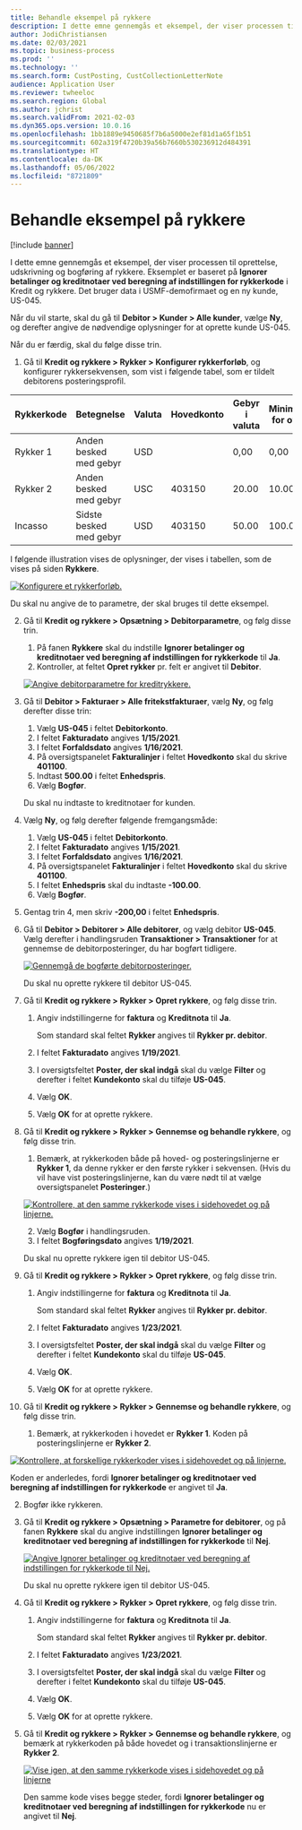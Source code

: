 ```yaml
---
title: Behandle eksempel på rykkere
description: I dette emne gennemgås et eksempel, der viser processen til oprettelse, udskrivning og bogføring af rykkere.
author: JodiChristiansen
ms.date: 02/03/2021
ms.topic: business-process
ms.prod: ''
ms.technology: ''
ms.search.form: CustPosting, CustCollectionLetterNote
audience: Application User
ms.reviewer: twheeloc
ms.search.region: Global
ms.author: jchrist
ms.search.validFrom: 2021-02-03
ms.dyn365.ops.version: 10.0.16
ms.openlocfilehash: 1bb1889e9450685f7b6a5000e2ef81d1a65f1b51
ms.sourcegitcommit: 602a319f4720b39a56b7660b530236912d484391
ms.translationtype: HT
ms.contentlocale: da-DK
ms.lasthandoff: 05/06/2022
ms.locfileid: "8721809"
---
```

# <a name="process-collection-letters-example"></a>Behandle eksempel på rykkere

[!include [banner](../../includes/banner.md)]

I dette emne gennemgås et eksempel, der viser processen til oprettelse, udskrivning og bogføring af rykkere. Eksemplet er baseret på **Ignorer betalinger og kreditnotaer ved beregning af indstillingen for rykkerkode** i Kredit og rykkere. Det bruger data i USMF-demofirmaet og en ny kunde, US-045.

Når du vil starte, skal du gå til **Debitor \> Kunder \> Alle kunder**, vælge **Ny**, og derefter angive de nødvendige oplysninger for at oprette kunde US-045.

Når du er færdig, skal du følge disse trin.

1. Gå til **Kredit og rykkere \> Rykker \> Konfigurer rykkerforløb**, og konfigurer rykkersekvensen, som vist i følgende tabel, som er tildelt debitorens posteringsprofil.

|     Rykkerkode      |     Betegnelse                           |     Valuta      |     Hovedkonto        |     Gebyr i valuta     |     Minimum for over        |     Antal dage      |
|---------------------------------  |---------------------------------------    |-----------------  |-----------------------    |-------------------------- |-----------------------    |---------------------  |
|     Rykker 1         |     Anden besked med gebyr        |     USD           |                           |     0,00                  |     0,00                  |     2                 |
|     Rykker 2         |     Anden besked med gebyr        |     USC           |     403150                |     20.00                 |     10.00                 |     3                 |
|     Incasso                    |     Sidste besked med gebyr         |     USD           |     403150                |     50.00                 |     100.00                |     15                |

I følgende illustration vises de oplysninger, der vises i tabellen, som de vises på siden **Rykkere**. 

[![Konfigurere et rykkerforløb.](./media/Ignore-payments-creditmemos-1.PNG)](./media/Ignore-payments-creditmemos-1.PNG)

 Du skal nu angive de to parametre, der skal bruges til dette eksempel.

2. Gå til **Kredit og rykkere \> Opsætning \> Debitorparametre**, og følg disse trin.

    1. På fanen **Rykkere** skal du indstille **Ignorer betalinger og kreditnotaer ved beregning af indstillingen for rykkerkode** til **Ja**.
    2. Kontroller, at feltet **Opret rykker** pr. felt er angivet til **Debitor**.

    [![Angive debitorparametre for kreditrykkere.](./media/Ignore-payments-creditmemos-2.PNG)](./media/Ignore-payments-creditmemos-2.PNG)

3. Gå til **Debitor \> Fakturaer \> Alle fritekstfakturaer**, vælg **Ny**, og følg derefter disse trin:

    1. Vælg **US-045** i feltet **Debitorkonto**.
    2. I feltet **Fakturadato** angives **1/15/2021**.
    3. I feltet **Forfaldsdato** angives **1/16/2021**.
    4. På oversigtspanelet **Fakturalinjer** i feltet **Hovedkonto** skal du skrive **401100**.
    5. Indtast **500.00** i feltet **Enhedspris**.
    6. Vælg **Bogfør**.

    Du skal nu indtaste to kreditnotaer for kunden.

4. Vælg **Ny**, og følg derefter følgende fremgangsmåde:

    1. Vælg **US-045** i feltet **Debitorkonto**.
    2. I feltet **Fakturadato** angives **1/15/2021**.
    3. I feltet **Forfaldsdato** angives **1/16/2021**.
    4. På oversigtspanelet **Fakturalinjer** i feltet **Hovedkonto** skal du skrive **401100**.
    5. I feltet **Enhedspris** skal du indtaste **-100.00**.
    6. Vælg **Bogfør**.

5. Gentag trin 4, men skriv **-200,00** i feltet **Enhedspris**.
6. Gå til **Debitor \> Debitorer \> Alle debitorer**, og vælg debitor **US-045**. Vælg derefter i handlingsruden **Transaktioner \> Transaktioner** for at gennemse de debitorposteringer, du har bogført tidligere.

    [![Gennemgå de bogførte debitorposteringer.](./media/Ignore-payments-creditmemos-3.PNG)](./media/Ignore-payments-creditmemos-3.PNG)

    Du skal nu oprette rykkere til debitor US-045.

7. Gå til **Kredit og rykkere \> Rykker \> Opret rykkere**, og følg disse trin.

    1. Angiv indstillingerne for **faktura** og **Kreditnota** til **Ja**.

        Som standard skal feltet **Rykker** angives til **Rykker pr. debitor**.

    2. I feltet **Fakturadato** angives **1/19/2021**.
    3. I oversigtsfeltet **Poster, der skal indgå** skal du vælge **Filter** og derefter i feltet **Kundekonto** skal du tilføje **US-045**.
    4. Vælg **OK**.
    5. Vælg **OK** for at oprette rykkere.

8. Gå til **Kredit og rykkere \> Rykker \> Gennemse og behandle rykkere**, og følg disse trin.

    1. Bemærk, at rykkerkoden både på hoved- og posteringslinjerne er **Rykker 1**, da denne rykker er den første rykker i sekvensen. (Hvis du vil have vist posteringslinjerne, kan du være nødt til at vælge oversigtspanelet **Posteringer**.)

   [![Kontrollere, at den samme rykkerkode vises i sidehovedet og på linjerne.](./media/Ignore-payments-creditmemos-4.PNG)](./media/Ignore-payments-creditmemos-4.PNG)

    2. Vælg **Bogfør** i handlingsruden.
    3. I feltet **Bogføringsdato** angives **1/19/2021**.

    Du skal nu oprette rykkere igen til debitor US-045.

9. Gå til **Kredit og rykkere \> Rykker \> Opret rykkere**, og følg disse trin.

    1. Angiv indstillingerne for **faktura** og **Kreditnota** til **Ja**.

        Som standard skal feltet **Rykker** angives til **Rykker pr. debitor**.

    2. I feltet **Fakturadato** angives **1/23/2021**.
    3. I oversigtsfeltet **Poster, der skal indgå** skal du vælge **Filter** og derefter i feltet **Kundekonto** skal du tilføje **US-045**.
    4. Vælg **OK**.
    5. Vælg **OK** for at oprette rykkere.

10. Gå til **Kredit og rykkere \> Rykker \> Gennemse og behandle rykkere**, og følg disse trin.

    1. Bemærk, at rykkerkoden i hovedet er **Rykker 1**. Koden på posteringslinjerne er **Rykker 2**.

   [![Kontrollere, at forskellige rykkerkoder vises i sidehovedet og på linjerne.](./media/Ignore-payments-creditmemos-5.PNG)](./media/Ignore-payments-creditmemos-5.PNG)

  Koden er anderledes, fordi **Ignorer betalinger og kreditnotaer ved beregning af indstillingen for rykkerkode** er angivet til **Ja**.

  2. Bogfør ikke rykkeren.

11. Gå til **Kredit og rykkere \> Opsætning \> Parametre for debitorer**, og på fanen **Rykkere** skal du angive indstillingen **Ignorer betalinger og kreditnotaer ved beregning af indstillingen for rykkerkode** til **Nej**.

    [![Angive Ignorer betalinger og kreditnotaer ved beregning af indstillingen for rykkerkode til Nej.](./media/Ignore-payments-creditmemos-6.PNG)](./media/Ignore-payments-creditmemos-6.PNG)

    Du skal nu oprette rykkere igen til debitor US-045.

12. Gå til **Kredit og rykkere \> Rykker \> Opret rykkere**, og følg disse trin.

    1. Angiv indstillingerne for **faktura** og **Kreditnota** til **Ja**.

        Som standard skal feltet **Rykker** angives til **Rykker pr. debitor**.

    2. I feltet **Fakturadato** angives **1/23/2021**.
    3. I oversigtsfeltet **Poster, der skal indgå** skal du vælge **Filter** og derefter i feltet **Kundekonto** skal du tilføje **US-045**.
    4. Vælg **OK**.
    5. Vælg **OK** for at oprette rykkere.

13. Gå til **Kredit og rykkere \> Rykker \> Gennemse og behandle rykkere**, og bemærk at rykkerkoden på både hovedet og i transaktionslinjerne er **Rykker 2**.

    [![Vise igen, at den samme rykkerkode vises i sidehovedet og på linjerne](./media/Ignore-payments-creditmemos-7.PNG)](./media/Ignore-payments-creditmemos-7.PNG)

    Den samme kode vises begge steder, fordi **Ignorer betalinger og kreditnotaer ved beregning af indstillingen for rykkerkode** nu er angivet til **Nej**.
